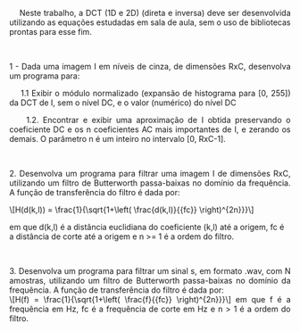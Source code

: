 <p align = "justify">&nbsp;&nbsp;&nbsp;&nbsp;Neste trabalho, a DCT (1D e 2D) (direta e inversa) deve ser desenvolvida utilizando as equações estudadas em sala de aula, sem o uso de bibliotecas prontas para esse fim.</p><br>

<p align = "justify">1 - Dada uma imagem I em níveis de cinza, de dimensões RxC, desenvolva um programa para:</p>

<p align = "justify">&nbsp;&nbsp;&nbsp;&nbsp;1.1 Exibir o módulo normalizado (expansão de histograma para [0, 255]) da DCT de I, sem o nível DC, e o valor (numérico) do nível DC</p>

<p align = "justify">&nbsp;&nbsp;&nbsp;&nbsp;1.2. Encontrar e exibir uma aproximação de I obtida preservando o coeficiente  DC e os n coeficientes AC mais importantes de I, e zerando os demais. O parâmetro n é um 
inteiro no intervalo [0, RxC-1].</p><br>

<p align = "justify">2. Desenvolva um programa para filtrar uma imagem I de dimensões RxC, utilizando um filtro de Butterworth passa-baixas no domínio da frequência. A função de transferência do filtro é dada por:
<!--\begin{math}
H(d(k,l)) = \frac{1}{\sqrt{1+\left( \frac{d(k,l)}{{fc}} \right)^{2n}}}
\end{math}-->
<script src="https://polyfill.io/v3/polyfill.min.js?features=es6"></script>
<script id="MathJax-script" async src="https://cdn.jsdelivr.net/npm/mathjax@3/es5/tex-mml-chtml.js"></script>
<p>
\[H(d(k,l)) = \frac{1}{\sqrt{1+\left( \frac{d(k,l)}{{fc}} \right)^{2n}}}\]
</p>

em que d(k,l) é a distância euclidiana do coeficiente (k,l) até a origem, fc é a distância de corte até a origem e n >= 1 é a ordem do filtro.</p><br>

<p align = "justify">3. Desenvolva um programa para filtrar um sinal s, em formato .wav, com N amostras, utilizando um filtro de Butterworth passa-baixas no domínio da frequência. A função de transferência do filtro é dada por:<br>
<!--\begin{math}
H(f) = \frac{1}{\sqrt{1+\left( \frac{f}{{fc}} \right)^{2n}}}
\end{math}-->
\[H(f) = \frac{1}{\sqrt{1+\left( \frac{f}{{fc}} \right)^{2n}}}\]
em que f é a frequência em Hz, fc é a frequência de corte em Hz e n > 1 é a ordem do filtro.</p>

